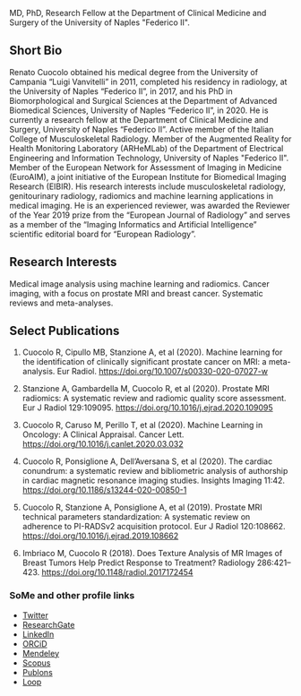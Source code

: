 MD, PhD, Research Fellow at the Department of Clinical Medicine and Surgery of the University of Naples "Federico II".

## Short Bio

Renato Cuocolo obtained his medical degree from the University of Campania “Luigi Vanvitelli” in 2011, completed his residency in radiology, at the University of Naples “Federico II”, in 2017, and his PhD in Biomorphological and Surgical Sciences at the Department of Advanced Biomedical Sciences, University of Naples “Federico II”, in 2020. He is currently a research fellow at the Department of Clinical Medicine and Surgery, University of Naples “Federico II”. Active member of the Italian College of Musculoskeletal Radiology. Member of the Augmented Reality for Health Monitoring Laboratory (ARHeMLab) of the Department of Electrical Engineering and Information Technology, University of Naples "Federico II". Member of the European Network for Assessment of Imaging in Medicine (EuroAIM), a joint initiative of the European Institute for Biomedical Imaging Research (EIBIR). His research interests include musculoskeletal radiology, genitourinary radiology, radiomics and machine learning applications in medical imaging. He is an experienced reviewer, was awarded the Reviewer of the Year 2019 prize from the “European Journal of Radiology” and serves as a member of the “Imaging Informatics and Artificial Intelligence” scientific editorial board for “European Radiology”.

## Research Interests

Medical image analysis using machine learning and radiomics. Cancer imaging, with a focus on prostate MRI and breast cancer. Systematic reviews and meta-analyses.

## Select Publications

1. Cuocolo R, Cipullo MB, Stanzione A, et al (2020). Machine learning for the identification of clinically significant prostate cancer on MRI: a meta-analysis. Eur Radiol. https://doi.org/10.1007/s00330-020-07027-w

2. Stanzione A, Gambardella M, Cuocolo R, et al (2020). Prostate MRI radiomics: A systematic review and radiomic quality score assessment. Eur J Radiol 129:109095. https://doi.org/10.1016/j.ejrad.2020.109095

3. Cuocolo R, Caruso M, Perillo T, et al (2020). Machine Learning in Oncology: A Clinical Appraisal. Cancer Lett. https://doi.org/10.1016/j.canlet.2020.03.032

4. Cuocolo R, Ponsiglione A, Dell’Aversana S, et al (2020). The cardiac conundrum: a systematic review and bibliometric analysis of authorship in cardiac magnetic resonance imaging studies. Insights Imaging 11:42. https://doi.org/10.1186/s13244-020-00850-1

5. Cuocolo R, Stanzione A, Ponsiglione A, et al (2019). Prostate MRI technical parameters standardization: A systematic review on adherence to PI-RADSv2 acquisition protocol. Eur J Radiol 120:108662. https://doi.org/10.1016/j.ejrad.2019.108662

6. Imbriaco M, Cuocolo R (2018). Does Texture Analysis of MR Images of Breast Tumors Help Predict Response to Treatment? Radiology 286:421–423. https://doi.org/10.1148/radiol.2017172454

### SoMe and other profile links

- [Twitter](https://twitter.com/renatocuocolo)
- [ResearchGate](https://www.researchgate.net/profile/Renato_Cuocolo)
- [LinkedIn](https://www.linkedin.com/in/renato-cuocolo/)
- [ORCiD](https://orcid.org/0000-0002-1452-1574)
- [Mendeley](https://www.mendeley.com/profiles/renato-cuocolo/)
- [Scopus](https://www.scopus.com/authid/detail.uri?authorId=55253274100)
- [Publons](https://publons.com/researcher/1435108/renato-cuocolo/)
- [Loop](https://loop.frontiersin.org/people/704033/overview)
